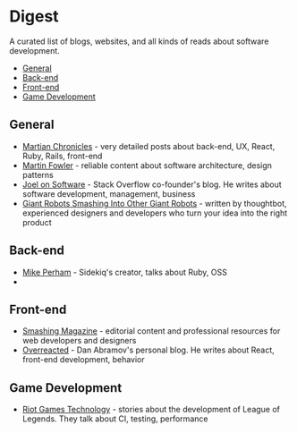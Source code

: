 # Digest

A curated list of blogs, websites, and all kinds of reads about software development.

- [General](#general)
- [Back-end](#back-end)
- [Front-end](#front-end)
- [Game Development](#game-development)

## General
* [Martian Chronicles](https://evilmartians.com/chronicles) - very detailed posts about back-end, UX, React, Ruby, Rails, front-end
* [Martin Fowler](https://martinfowler.com/) - reliable content about software architecture, design patterns
* [Joel on Software](https://www.joelonsoftware.com/) - Stack Overflow co-founder's blog. He writes about software development, management, business
* [Giant Robots Smashing Into Other Giant Robots](https://thoughtbot.com/blog) - written by thoughtbot, experienced designers and developers who turn your idea into the right product

## Back-end
* [Mike Perham](https://www.mikeperham.com/) - Sidekiq's creator, talks about Ruby, OSS
* 

## Front-end
* [Smashing Magazine](https://www.smashingmagazine.com/) - editorial content and professional resources for web developers and designers
* [Overreacted](https://overreacted.io/) - Dan Abramov's personal blog. He writes about React, front-end development, behavior

## Game Development
* [Riot Games Technology](https://technology.riotgames.com/) - stories about the development of League of Legends. They talk about CI, testing, performance
